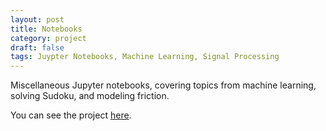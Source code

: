 ```yaml
---
layout: post
title: Notebooks
category: project
draft: false
tags: Juypter Notebooks, Machine Learning, Signal Processing
---
```


Miscellaneous Jupyter notebooks, covering topics from machine learning, solving Sudoku, and modeling friction.

You can see the project [here](https://github.com/dncoble/Notebooks).
